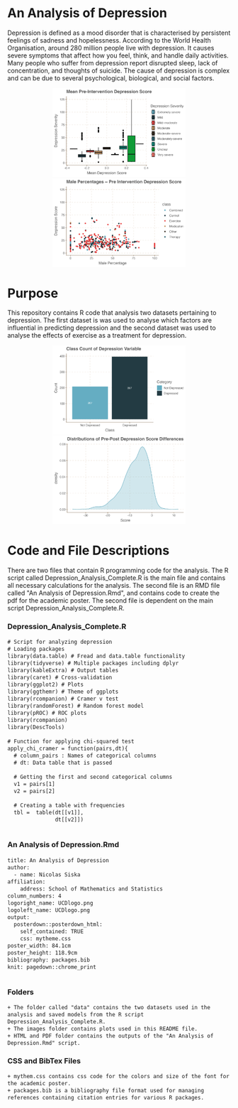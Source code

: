 # An Analysis of Depression

Depression is defined as a mood disorder that is characterised by persistent feelings of sadness and hopelessness. According to the World Health Organisation, around 280 million people live with depression. It causes severe symptoms that affect how you feel, think, and handle daily activities. Many people who suffer from depression report disrupted sleep, lack of concentration, and thoughts of suicide. The cause of depression is complex and can be due to several psychological, biological, and social factors.

<p align="center">
  <img src="images/mean_pre_drep_g.png" alt="Image 1" width="300"/>
  <img src="images/male_dep_g.png" alt="Image 2" width="300"/>
</p>

# Purpose 
This repository contains R code that analysis  two datasets pertaining to depression. The first dataset is was used to analyse which factors are influential in predicting depression and the second dataset was used to analyse the effects of exercise as a treatment for depression. 

<p align="center">
  <img src="images/class_count_g.png" alt="Image 3" width="300"/>
  <img src="images/mean_diff_g.png" alt="Image 4" width="300"/>
</p>

# Code and File Descriptions

There are two files that contain R programming code for the analysis. The R script called Depression_Analysis_Complete.R is the main file and contains all necessary calculations for the analysis. The second file is an RMD file called  "An Analysis of Depression.Rmd", and contains code to create the pdf for the academic poster. The second file is dependent on the main script Depression_Analysis_Complete.R.

### Depression_Analysis_Complete.R

```
# Script for analyzing depression
# Loading packages 
library(data.table) # Fread and data.table functionality
library(tidyverse) # Multiple packages including dplyr
library(kableExtra) # Output tables
library(caret) # Cross-validation
library(ggplot2) # Plots
library(ggthemr) # Theme of ggplots
library(rcompanion) # Cramer v test
library(randomForest) # Random forest model
library(pROC) # ROC plots
library(rcompanion)
library(DescTools)

# Function for applying chi-squared test
apply_chi_cramer = function(pairs,dt){
  # column_pairs : Names of categorical columns
  # dt: Data table that is passed
  
  # Getting the first and second categorical columns
  v1 = pairs[1]
  v2 = pairs[2]
  
  # Creating a table with frequencies
  tbl =  table(dt[[v1]],
               dt[[v2]])
  
```

### An Analysis of Depression.Rmd

```
title: An Analysis of Depression
author:
  - name: Nicolas Siska
affiliation:
    address: School of Mathematics and Statistics
column_numbers: 4
logoright_name: UCDlogo.png
logoleft_name: UCDlogo.png
output: 
  posterdown::posterdown_html:
    self_contained: TRUE 
    css: mytheme.css 
poster_width: 84.1cm
poster_height: 118.9cm
bibliography: packages.bib
knit: pagedown::chrome_print
  
```

### Folders

 	+ The folder called "data" contains the two datasets used in the analysis and saved models from the R script  Depression_Analysis_Complete.R.
	+ The images folder contains plots used in this README file.
	+ HTML and PDF folder contains the outputs of the "An Analysis of Depression.Rmd" script.
	
### CSS and BibTex Files

	+ mythem.css contains css code for the colors and size of the font for the academic poster.
	+ packages.bib is a bibliography file format used for managing references containing citation entries for various R packages.
 
 
 